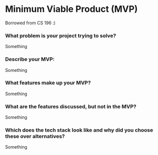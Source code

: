 # Minimum Viable Product (MVP)  
Borrowed from CS 196 :)

### What problem is your project trying to solve?  
Something

### Describe your MVP:  
Something

### What features make up your MVP?  
Something

### What are the features discussed, but not in the MVP?  
Something

### Which does the tech stack look like and why did you choose these over alternatives?  
Something